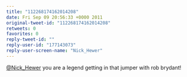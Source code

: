 ```yaml
---
title: "112268174162014208"
date: Fri Sep 09 20:56:33 +0000 2011
original-tweet-id: "112268174162014208"
retweets: 0
favorites: 0
reply-tweet-id: ""
reply-user-id: "177143073"
reply-user-screen-name: "Nick_Hewer"
---
```

<a href="https://twitter.com/Nick_Hewer">@Nick_Hewer</a> you are a legend getting in that jumper with rob brydant!
